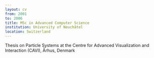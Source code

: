 ```yaml
---
layout: cv
from: 2001
to: 2006
title: MSc in Advanced Computer Science
institution: University of Neuchâtel
location: Switzerland
---
```


Thesis on Particle Systems at the Centre for Advanced Visualization and Interaction (CAVI), Århus, Denmark


